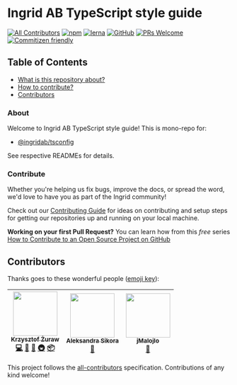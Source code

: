 # Ingrid AB TypeScript style guide

[![All Contributors](https://img.shields.io/badge/all_contributors-3-orange.svg?style=flat-square)](#contributors)
[![npm](https://img.shields.io/npm/dt/:package.svg)](https://www.npmjs.com/package/@ingridab/tsconfig)
[![lerna](https://img.shields.io/badge/maintained%20with-lerna-cc00ff.svg)](https://lernajs.io/)
[![GitHub](https://img.shields.io/github/license/mashape/apistatus.svg)](https://github.com/shipwallet/TypeScript)
[![PRs Welcome](https://img.shields.io/badge/PRs-welcome-brightgreen.svg?style=flat-square)](http://makeapullrequest.com)
[![Commitizen friendly](https://img.shields.io/badge/commitizen-friendly-brightgreen.svg)](http://commitizen.github.io/cz-cli/)

## Table of Contents

- [What is this repository about?](#about)
- [How to contribute?](#contribute)
- [Contributors](#contributors)

### About

Welcome to Ingrid AB TypeScript style guide! This is mono-repo for:

- [@ingridab/tsconfig](./packages/tsconfig/README.md)

See respective READMEs for details.

### Contribute

Whether you're helping us fix bugs, improve the docs, or spread the word, we'd love to have you as part of the Ingrid community!

Check out our [Contributing Guide](./.github/CONTRIBUTING.md) for ideas on contributing and setup steps for getting our repositories up and running on your local machine.

**Working on your first Pull Request?** You can learn how from this _free_ series [How to Contribute to an Open Source Project on GitHub](https://egghead.io/series/how-to-contribute-to-an-open-source-project-on-github)

## Contributors

Thanks goes to these wonderful people ([emoji key](https://github.com/kentcdodds/all-contributors#emoji-key)):

<!-- ALL-CONTRIBUTORS-LIST:START - Do not remove or modify this section -->
<!-- prettier-ignore -->
| [<img src="https://avatars2.githubusercontent.com/u/9116238?v=4" width="100px;"/><br /><sub><b>Krzysztof Żuraw</b></sub>](http://krzysztofzuraw.com)<br />[💻](https://github.com/shipwallet/TypeScript/commits?author=krzysztofzuraw "Code") [📖](https://github.com/shipwallet/TypeScript/commits?author=krzysztofzuraw "Documentation") [🤔](#ideas-krzysztofzuraw "Ideas, Planning, & Feedback") [🚇](#infra-krzysztofzuraw "Infrastructure (Hosting, Build-Tools, etc)") [📦](#platform-krzysztofzuraw "Packaging/porting to new platform") | [<img src="https://avatars3.githubusercontent.com/u/9019397?v=4" width="100px;"/><br /><sub><b>Aleksandra Sikora</b></sub>](https://github.com/blackdahila)<br />[👀](#review-blackdahila "Reviewed Pull Requests") | [<img src="https://avatars0.githubusercontent.com/u/19672166?v=4" width="100px;"/><br /><sub><b>jMalojlo</b></sub>](https://github.com/jMalojlo)<br />[👀](#review-jMalojlo "Reviewed Pull Requests") |
| :---: | :---: | :---: |
<!-- ALL-CONTRIBUTORS-LIST:END -->

This project follows the [all-contributors](https://github.com/kentcdodds/all-contributors) specification. Contributions of any kind welcome!
